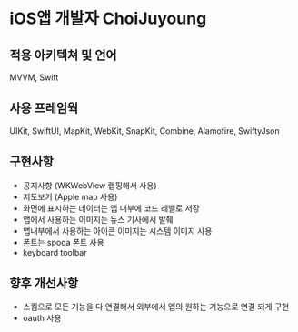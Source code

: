 # iOS앱 개발자 ChoiJuyoung

## 적용 아키텍쳐 및 언어
MVVM, Swift

## 사용 프레임웍
UIKit, SwiftUI, MapKit, WebKit, SnapKit, Combine, Alamofire, SwiftyJson

## 구현사항
* 공지사항 (WKWebView 랩핑해서 사용)
* 지도보기 (Apple map 사용)
* 화면에 표시하는 데이터는 앱 내부에 코드 레벨로 저장
* 앱에서 사용하는 이미지는 뉴스 기사에서 발췌
* 앱내부에서 사용하는 아이콘 이미지는 시스템 이미지 사용
* 폰트는 spoqa 폰트 사용
* keyboard toolbar

## 향후 개선사항
* 스킴으로 모든 기능을 다 연결해서 외부에서 앱의 원하는 기능으로 연결 되게 구현
* oauth 사용
